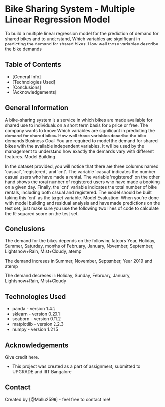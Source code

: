 # Bike Sharing System - Multiple Linear Regression Model 
To build a multiple linear regression model for the prediction of demand for shared bikes and to understand, 
Which variables are significant in predicting the demand for shared bikes.
How well those variables describe the bike demands


## Table of Contents
* [General Info]
* [Technologies Used]
* [Conclusions]
* [Acknowledgements]


## General Information
A bike-sharing system is a service in which bikes are made available for shared use to individuals on a short term basis for a price or free. 
The company wants to know:
Which variables are significant in predicting the demand for shared bikes.
How well those variables describe the bike demands
Business Goal:
You are required to model the demand for shared bikes with the available independent variables. It will be used by the management to understand how exactly the demands vary with different features.
Model Building

In the dataset provided, you will notice that there are three columns named 'casual', 'registered', and 'cnt'. The variable 'casual' indicates the number casual users who have made a rental. The variable 'registered' on the other hand shows the total number of registered users who have made a booking on a given day. Finally, the 'cnt' variable indicates the total number of bike rentals, including both casual and registered. The model should be built taking this 'cnt' as the target variable.
Model Evaluation:
When you're done with model building and residual analysis and have made predictions on the test set, just make sure you use the following two lines of code to calculate the R-squared score on the test set.


## Conclusions
The demand for the bikes depends on the following fatcors
Year, Holiday, Summer, Saturday, months of February, January, November, September, Lightsnow+Rain, Mist+Cloudy, atemp

The demand increses in
Summer, November, September, Year 2019 and atemp

The demand decreses in
Holiday, Sunday, February, January, Lightsnow+Rain, Mist+Cloudy



## Technologies Used
- panda - version 1.4.2
- sklearn - version 0.20.1
- seaborn - version 0.11.2
- matplotlib - version 2.2.3
- numpy - version 1.21.5


## Acknowledgements
Give credit here.
- This project was created as a part of assignment, submitted to UPGRADE and IIIT Bangalore 

## Contact
Created by [@Mallu2596] - feel free to contact me!



